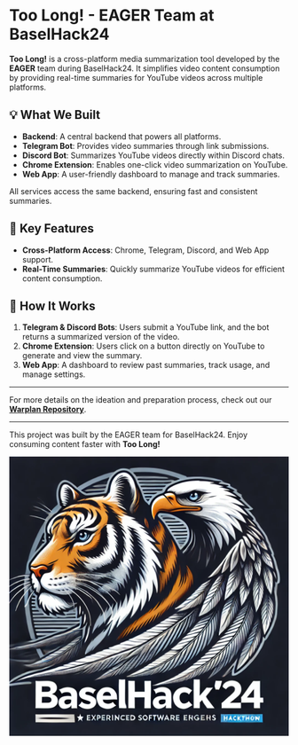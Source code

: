 # Too Long! - EAGER Team at BaselHack24

**Too Long!** is a cross-platform media summarization tool developed by the **EAGER** team during BaselHack24. It simplifies video content consumption by providing real-time summaries for YouTube videos across multiple platforms.

## 💡 What We Built

- **Backend**: A central backend that powers all platforms.
- **Telegram Bot**: Provides video summaries through link submissions.
- **Discord Bot**: Summarizes YouTube videos directly within Discord chats.
- **Chrome Extension**: Enables one-click video summarization on YouTube.
- **Web App**: A user-friendly dashboard to manage and track summaries.

All services access the same backend, ensuring fast and consistent summaries.

## 🚀 Key Features

- **Cross-Platform Access**: Chrome, Telegram, Discord, and Web App support.
- **Real-Time Summaries**: Quickly summarize YouTube videos for efficient content consumption.

## 📂 How It Works

1. **Telegram & Discord Bots**: Users submit a YouTube link, and the bot returns a summarized version of the video.
2. **Chrome Extension**: Users click on a button directly on YouTube to generate and view the summary.
3. **Web App**: A dashboard to review past summaries, track usage, and manage settings.

---

For more details on the ideation and preparation process, check out our **[Warplan Repository](https://github.com/reactbias/BaselHack24-EAGER)**.

---

This project was built by the EAGER team for BaselHack24. Enjoy consuming content faster with **Too Long!**

![BaselHack24](eager.png)
